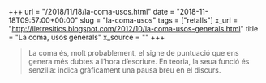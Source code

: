 +++
url = "/2018/11/18/la-coma-usos.html"
date = "2018-11-18T09:57:00+00:00"
slug = "la-coma-usos"
tags = ["retalls"]
x_url = "http://lletresitics.blogspot.com/2012/10/la-coma-usos-generals.html"
title = "La coma, usos generals"
x_source = ""
+++

> La coma és, molt probablement, el signe de puntuació que ens genera més dubtes a l’hora d’escriure. En teoria, la seua funció és senzilla: indica gràficament una pausa breu en el discurs.
